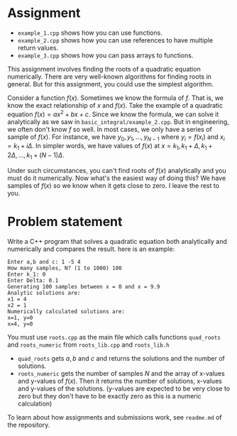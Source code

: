 # Assignment
* `example_1.cpp` shows how you can use functions. 
* `example_2.cpp` shows how you can use references to have multiple return values.
* `example_3.cpp` shows how you can pass arrays to functions.

This assignment involves finding the roots of a quadratic equation numerically. There are very well-known algorithms for finding roots in general. But for this assignment, you could use the simplest algorithm.

Consider a function $f(x)$. Sometimes we know the formula of $f$. That is, we know the exact relationship of $x$ and $f(x)$. Take the example of a quadratic equation $f(x)=ax^2+bx+c$. Since we know the formula, we can solve it analytically as we saw in `basic_integral/example_2.cpp`. But in engineering, we often don't know $f$ so well. In most cases, we only have a series of sample of $f(x)$. For instance, we have $y_0, y_1, \ldots, y_{N-1}$ where $y_i=f(x_i)$ and $x_i=k_1+i\Delta$. In simpler words, we have values of $f(x)$ at $x=k_1, k_1+\Delta, k_1+2\Delta, \ldots, k_1+(N-1)\Delta$.

Under such circumstances, you can't find roots of $f(x)$ analytically and you must do it numerically. Now what's the easiest way of doing this? We have samples of $f(x)$ so we know when it gets close to zero. I leave the rest to you.

# Problem statement
Write a C++ program that solves a quadratic equation both analytically and numerically and compares the result. here is an example:

    Enter a,b and c: 1 -5 4
    How many samples, N? (1 to 1000) 100
    Enter k_1: 0
    Enter Delta: 0.1
    Generating 100 samples between x = 0 and x = 9.9
    Analytic solutions are:
    x1 = 4
    x2 = 1
    Numerically calculated solutions are:
    x=1, y=0
    x=4, y=0

You must use `roots.cpp` as the main file which calls functions `quad_roots` and `roots_numeric` from `roots_lib.cpp` and `roots_lib.h`
* `quad_roots` gets $a, b$ and $c$ and returns the solutions and the number of solutions.
* `roots_numeric` gets the number of samples $N$ and the array of x-values and y-values of $f(x)$. Then it returns the number of solutions, x-values and y-values of the solutions. (y-values are expected to be very close to zero but they don't have to be exactly zero as this is a numeric calculation)

To learn about how assignments and submissions work, see `readme.md` of the repository.
